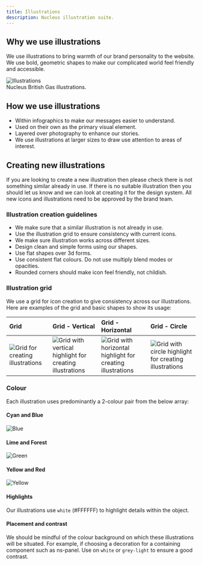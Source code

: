 ```yaml
---
title: Illustrations
description: Nucleus illustration suite.
---
```


## Why we use illustrations

We use illustrations to bring warmth of our brand personality to the website. We use bold, geometric shapes to make our complicated world feel friendly and accessible.

![Illustrations](https://user-images.githubusercontent.com/78355810/226600912-6b55dd2d-b688-4e38-bc0b-5aab3b48b47a.jpg)  
Nucleus British Gas illustrations.

## How we use illustrations

* Within infographics to make our messages easier to understand.
* Used on their own as the primary visual element.
* Layered over photography to enhance our stories.
* We use illustrations at larger sizes to draw use attention to areas of interest.

## Creating new illustrations

If you are looking to create a new illustration then please check there is not something similar already in use. If there is no suitable illustration then you should let us know and we can look at creating it for the design system. All new icons and illustrations need to be approved by the brand team.

### Illustration creation guidelines

* We make sure that a similar illustration is not already in use.
* Use the illustration grid to ensure consistency with current icons.
* We make sure illustration works across different sizes.
* Design clean and simple forms using our shapes.
* Use flat shapes over 3d forms.
* Use consistent flat colours. Do not use multiply blend modes or opacities.
* Rounded corners should make icon feel friendly, not childish.

### Illustration grid

We use a grid for icon creation to give consistency across our illustrations. Here are examples of the grid and basic shapes to show its usage:

| Grid | Grid - Vertical | Grid - Horizontal | Grid - Circle |
| :--- | :--- | :--- | :--- |
| ![Grid for creating illustrations](https://user-images.githubusercontent.com/43471890/62045505-66bcc400-b1fd-11e9-949e-572e2dc40bf8.jpg) | ![Grid with vertical highlight for creating illustrations](https://user-images.githubusercontent.com/43471890/62050044-6b3aaa00-b208-11e9-8adb-3df5d4c240dd.jpg) | ![Grid with horizontal highlight for creating illustrations](https://user-images.githubusercontent.com/43471890/62050140-a5a44700-b208-11e9-8bf8-555ec87242a8.jpg) | ![Grid with circle highlight for creating illustrations](https://user-images.githubusercontent.com/43471890/62050739-c91bc180-b209-11e9-8561-134bd845fb4b.jpg) |

### Colour

Each illustration uses predominantly a 2-colour pair from the below array:

#### Cyan and Blue

![Blue](https://user-images.githubusercontent.com/78355810/226624598-284b55f0-1ab8-4d75-b7a8-5fe714355dc9.png)

#### Lime and Forest

![Green](https://user-images.githubusercontent.com/78355810/226624595-50b33365-5709-4ef7-b7ab-6da3e83135dd.png)

#### Yellow and Red

![Yellow](https://user-images.githubusercontent.com/78355810/226624592-69ba0b57-ec89-4694-a116-43e3b4e4ce33.png)

#### Highlights

Our illustrations use `white` (#FFFFFF) to highlight details within the object.

#### Placement and contrast

We should be mindful of the colour background on which these illustrations will be situated. For example, if choosing a decoration for a containing component such as ns-panel. Use on `white` or `grey-light` to ensure a good contrast.

